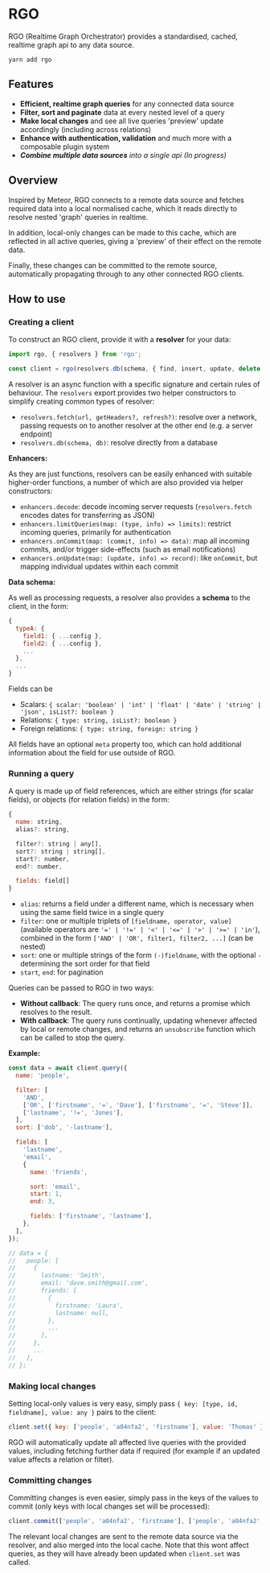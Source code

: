 # RGO

RGO (Realtime Graph Orchestrator) provides a standardised, cached, realtime graph api to any data source.

```
yarn add rgo
```

## Features

* **Efficient, realtime graph queries** for any connected data source
* **Filter, sort and paginate** data at every nested level of a query
* **Make local changes** and see all live queries 'preview' update accordingly (including across relations)
* **Enhance with authentication, validation** and much more with a composable plugin system
* _**Combine multiple data sources** into a single api (In progress)_

## Overview

Inspired by Meteor, RGO connects to a remote data source and fetches required data into a local normalised cache, which it reads directly to resolve nested 'graph' queries in realtime.

In addition, local-only changes can be made to this cache, which are reflected in all active queries, giving a 'preview' of their effect on the remote data.

Finally, these changes can be committed to the remote source, automatically propagating through to any other connected RGO clients.

## How to use

### Creating a client

To construct an RGO client, provide it with a **resolver** for your data:

```js
import rgo, { resolvers } from 'rgo';

const client = rgo(resolvers.db(schema, { find, insert, update, delete }));
```

A resolver is an async function with a specific signature and certain rules of behaviour. The `resolvers` export provides two helper constructors to simplify creating common types of resolver:

* `resolvers.fetch(url, getHeaders?, refresh?)`: resolve over a network, passing requests on to another resolver at the other end (e.g. a server endpoint)
* `resolvers.db(schema, db)`: resolve directly from a database

**Enhancers:**

As they are just functions, resolvers can be easily enhanced with suitable higher-order functions, a number of which are also provided via helper constructors:

* `enhancers.decode`: decode incoming server requests (`resolvers.fetch` encodes dates for transferring as JSON)
* `enhancers.limitQueries(map: (type, info) => limits)`: restrict incoming queries, primarily for authentication
* `enhancers.onCommit(map: (commit, info) => data)`: map all incoming commits, and/or trigger side-effects (such as email notifications)
* `enhancers.onUpdate(map: (update, info) => record)`: like `onCommit`, but mapping individual updates within each commit

**Data schema:**

As well as processing requests, a resolver also provides a **schema** to the client, in the form:

```js
{
  typeA: {
    field1: { ...config },
    field2: { ...config },
    ...
  },
  ...
}
```

Fields can be

* Scalars: `{ scalar: 'boolean' | 'int' | 'float' | 'date' | 'string' | 'json', isList?: boolean }`
* Relations: `{ type: string, isList?: boolean }`
* Foreign relations: `{ type: string, foreign: string }`

All fields have an optional `meta` property too, which can hold additional information about the field for use outside of RGO.

### Running a query

A query is made up of field references, which are either strings (for scalar fields), or objects (for relation fields) in the form:

```js
{
  name: string,
  alias?: string,

  filter?: string | any[],
  sort?: string | string[],
  start?: number,
  end?: number,

  fields: field[]
}
```

* `alias`: returns a field under a different name, which is necessary when using the same field twice in a single query
* `filter`: one or multiple triplets of `[fieldname, operator, value]` (available operators are `'=' | '!=' | '<' | '<=' | '>' | '>=' | 'in'`), combined in the form `['AND' | 'OR', filter1, filter2, ...]` (can be nested)
* `sort`: one or multiple strings of the form `(-)fieldname`, with the optional `-` determining the sort order for that field
* `start`, `end`: for pagination

Queries can be passed to RGO in two ways:

* **Without callback**: The query runs once, and returns a promise which resolves to the result.
* **With callback**: The query runs continually, updating whenever affected by local or remote changes, and returns an `unsubscribe` function which can be called to stop the query.

**Example:**

```js
const data = await client.query({
  name: 'people',

  filter: [
    'AND',
    ['OR', ['firstname', '=', 'Dave'], ['firstname', '=', 'Steve']],
    ['lastname', '!=', 'Jones'],
  ],
  sort: ['dob', '-lastname'],

  fields: [
    'lastname',
    'email',
    {
      name: 'friends',

      sort: 'email',
      start: 1,
      end: 3,

      fields: ['firstname', 'lastname'],
    },
  ],
});

// data = {
//   people: [
//     {
//       lastname: 'Smith',
//       email: 'dave.smith@gmail.com',
//       friends: [
//         {
//           firstname: 'Laura',
//           lastname: null,
//         },
//         ...
//       ],
//     },
//     ...
//   ],
// };
```

### Making local changes

Setting local-only values is very easy, simply pass `{ key: [type, id, fieldname], value: any }` pairs to the client:

```js
client.set({ key: ['people', 'a04nfa2', 'firstname'], value: 'Thomas' }, ...);
```

RGO will automatically update all affected live queries with the provided values, including fetching further data if required (for example if an updated value affects a relation or filter).

### Committing changes

Committing changes is even easier, simply pass in the keys of the values to commit (only keys with local changes set will be processed):

```js
client.commit(['people', 'a04nfa2', 'firstname'], ['people', 'a04nfa2', 'lastname'], ...);
```

The relevant local changes are sent to the remote data source via the resolver, and also merged into the local cache. Note that this wont affect queries, as they will have already been updated when `client.set` was called.
